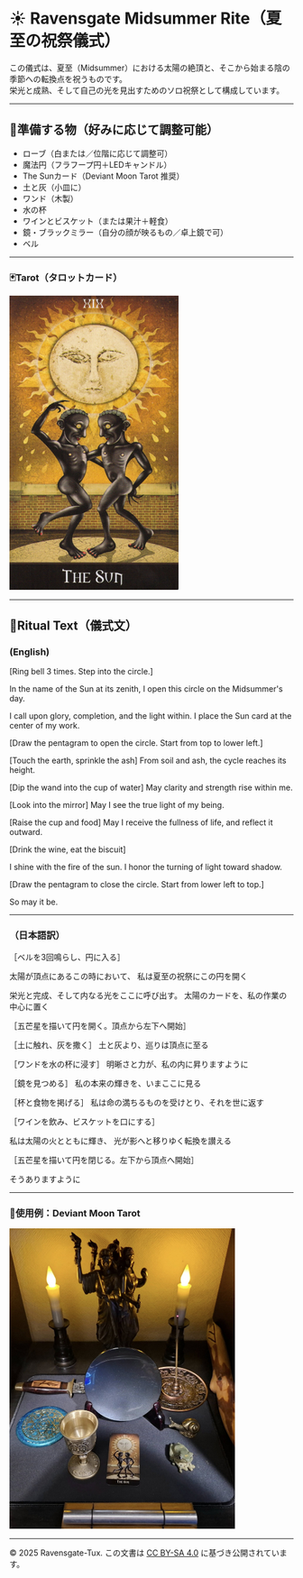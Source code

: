# ☀️ Ravensgate Midsummer Rite（夏至の祝祭儀式）

この儀式は、夏至（Midsummer）における太陽の絶頂と、そこから始まる陰の季節への転換点を祝うものです。  
栄光と成熟、そして自己の光を見出すためのソロ祝祭として構成しています。

---

## 🔸準備する物（好みに応じて調整可能）

- ローブ（白または／位階に応じて調整可）  
- 魔法円（フラフープ円＋LEDキャンドル） 
- The Sunカード（Deviant Moon Tarot 推奨）  
- 土と灰（小皿に）  
- ワンド（木製）  
- 水の杯  
- ワインとビスケット（または果汁＋軽食）  
- 鏡・ブラックミラー（自分の顔が映るもの／卓上鏡で可）  
- ベル  

---

### 🃏Tarot（タロットカード）

<img src="wheel-of-the-year_4.jpg" width="300">

---

## 🔹Ritual Text（儀式文）

### (English)

[Ring bell 3 times. Step into the circle.]

In the name of the Sun at its zenith,
I open this circle on the Midsummer's day.

I call upon glory, completion, and the light within.
I place the Sun card at the center of my work.

[Draw the pentagram to open the circle. Start from top to lower left.]

[Touch the earth, sprinkle the ash]
From soil and ash, the cycle reaches its height.

[Dip the wand into the cup of water]
May clarity and strength rise within me.

[Look into the mirror]
May I see the true light of my being.

[Raise the cup and food]
May I receive the fullness of life, and reflect it outward.

[Drink the wine, eat the biscuit]

I shine with the fire of the sun.
I honor the turning of light toward shadow.

[Draw the pentagram to close the circle. Start from lower left to top.]

So may it be.


---

### （日本語訳）

［ベルを3回鳴らし、円に入る］

太陽が頂点にあるこの時において、
私は夏至の祝祭にこの円を開く

栄光と完成、そして内なる光をここに呼び出す。
太陽のカードを、私の作業の中心に置く

［五芒星を描いて円を開く。頂点から左下へ開始］

［土に触れ、灰を撒く］
土と灰より、巡りは頂点に至る

［ワンドを水の杯に浸す］
明晰さと力が、私の内に昇りますように

［鏡を見つめる］
私の本来の輝きを、いまここに見る

［杯と食物を掲げる］
私は命の満ちるものを受けとり、それを世に返す

［ワインを飲み、ビスケットを口にする］

私は太陽の火とともに輝き、
光が影へと移りゆく転換を讃える

［五芒星を描いて円を閉じる。左下から頂点へ開始］

そうありますように

---

### 🐌使用例：Deviant Moon Tarot  

<img src="summer_solstice1.jpg" width="400">

---

© 2025 Ravensgate-Tux. この文書は [CC BY-SA 4.0](https://creativecommons.org/licenses/by-sa/4.0/deed.ja) に基づき公開されています。
